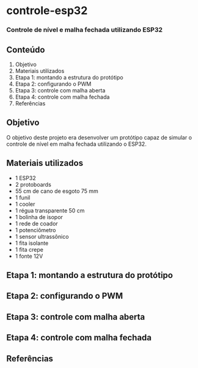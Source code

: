 # controle-esp32

### Controle de nível e malha fechada utilizando ESP32

## Conteúdo

1. Objetivo
2. Materiais utilizados
3. Etapa 1: montando a estrutura do protótipo
4. Etapa 2: configurando o PWM
5. Etapa 3: controle com malha aberta
6. Etapa 4: controle com malha fechada
7. Referências

## Objetivo

O objetivo deste projeto era desenvolver um protótipo capaz de simular o controle de nível em malha fechada utilizando o ESP32.

## Materiais utilizados

- 1 ESP32
- 2 protoboards
- 55 cm de cano de esgoto 75 mm
- 1 funil
- 1 cooler
- 1 régua transparente 50 cm
- 1 bolinha de isopor
- 1 rede de coador
- 1 potenciômetro
- 1 sensor ultrassônico
- 1 fita isolante
- 1 fita crepe
- 1 fonte 12V

## Etapa 1: montando a estrutura do protótipo

## Etapa 2: configurando o PWM

## Etapa 3: controle com malha aberta

## Etapa 4: controle com malha fechada

## Referências
